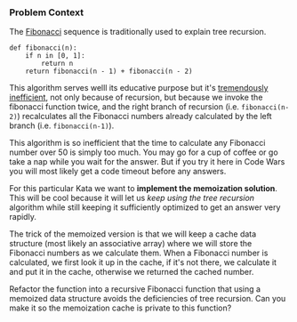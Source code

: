 <h3 id="problem-context">Problem Context</h3>
<p>The <a href="http://en.wikipedia.org/wiki/Fibonacci_number" data-turbolinks="false" target="_blank">Fibonacci</a> sequence is traditionally used to explain tree recursion.  </p>
<pre style="display: none;"><code class="language-javascript"><span class="cm-keyword">function</span> <span class="cm-def">fibonacci</span>(<span class="cm-def">n</span>) {
    <span class="cm-keyword">if</span>(<span class="cm-variable-2">n</span><span class="cm-operator">==</span><span class="cm-number">0</span> <span class="cm-operator">||</span> <span class="cm-variable-2">n</span> <span class="cm-operator">==</span> <span class="cm-number">1</span>)
        <span class="cm-keyword">return</span> <span class="cm-variable-2">n</span>;
    <span class="cm-keyword">return</span> <span class="cm-variable">fibonacci</span>(<span class="cm-variable-2">n</span><span class="cm-operator">-</span><span class="cm-number">1</span>) <span class="cm-operator">+</span> <span class="cm-variable">fibonacci</span>(<span class="cm-variable-2">n</span><span class="cm-operator">-</span><span class="cm-number">2</span>);
}
</code></pre>
<pre style="display: none;"><code class="language-ruby"><span class="cm-keyword">def</span> <span class="cm-def">fibonacci</span>(<span class="cm-variable">n</span>)
  <span class="cm-keyword">return</span> <span class="cm-variable">n</span> <span class="cm-keyword">if</span> (<span class="cm-number">0</span><span class="cm-operator">..</span><span class="cm-number">1</span>)<span class="cm-operator">.</span><span class="cm-property">include?</span> <span class="cm-variable">n</span>
  <span class="cm-variable">fibonacci</span>(<span class="cm-variable">n</span> <span class="cm-operator">-</span> <span class="cm-number">1</span>) <span class="cm-operator">+</span> <span class="cm-variable">fibonacci</span>(<span class="cm-variable">n</span> <span class="cm-operator">-</span> <span class="cm-number">2</span>)
<span class="cm-keyword">end</span>
</code></pre>
<pre><code class="language-python"><span class="cm-keyword">def</span> <span class="cm-def">fibonacci</span>(<span class="cm-variable">n</span>):
    <span class="cm-keyword">if</span> <span class="cm-variable">n</span> <span class="cm-keyword">in</span> [<span class="cm-number">0</span>, <span class="cm-number">1</span>]:
        <span class="cm-keyword">return</span> <span class="cm-variable">n</span>
    <span class="cm-keyword">return</span> <span class="cm-variable">fibonacci</span>(<span class="cm-variable">n</span> <span class="cm-operator">-</span> <span class="cm-number">1</span>) <span class="cm-operator">+</span> <span class="cm-variable">fibonacci</span>(<span class="cm-variable">n</span> <span class="cm-operator">-</span> <span class="cm-number">2</span>)
</code></pre>
<pre style="display: none;"><code class="language-haskell"><span class="cm-variable">fibonacci</span> <span class="cm-number">0</span> <span class="cm-keyword">=</span> <span class="cm-number">0</span>
<span class="cm-variable">fibonacci</span> <span class="cm-number">1</span> <span class="cm-keyword">=</span> <span class="cm-number">1</span>
<span class="cm-variable">fibonacci</span> <span class="cm-variable">n</span> <span class="cm-keyword">=</span> <span class="cm-variable">fibonacci</span> (<span class="cm-variable">n</span><span class="cm-builtin">-</span><span class="cm-number">1</span>) <span class="cm-builtin">+</span> <span class="cm-variable">fibonacci</span> (<span class="cm-variable">n</span><span class="cm-builtin">-</span><span class="cm-number">2</span>)
</code></pre>
<pre style="display: none;"><code class="language-lambdacalc"><span class="cm-variable-2">fibonacci</span> <span class="cm-text">=</span> <span class="cm-keyword">\</span> <span class="cm-def">n</span> <span class="cm-keyword">.</span> <span class="cm-text">if</span> <span class="cm-bracket">(</span><span class="cm-text">is-zero</span> <span class="cm-text">n</span><span class="cm-bracket">)</span>
                    <span class="cm-number">0</span>
                  <span class="cm-bracket">(</span><span class="cm-text">if</span> <span class="cm-bracket">(</span><span class="cm-text">is-zero</span> <span class="cm-bracket">(</span><span class="cm-text">pred</span> <span class="cm-text">n</span><span class="cm-bracket">)</span><span class="cm-bracket">)</span>
                    <span class="cm-number">1</span>
                  <span class="cm-comment"># else</span>
                    <span class="cm-bracket">(</span><span class="cm-text">add</span> <span class="cm-bracket">(</span><span class="cm-text">fibonacci</span> <span class="cm-bracket">(</span><span class="cm-text">pred</span> <span class="cm-text">n</span><span class="cm-bracket">)</span><span class="cm-bracket">)</span> <span class="cm-bracket">(</span><span class="cm-text">fibonacci</span> <span class="cm-bracket">(</span><span class="cm-text">pred</span> <span class="cm-bracket">(</span><span class="cm-text">pred</span> <span class="cm-text">n</span><span class="cm-bracket">)</span><span class="cm-bracket">)</span><span class="cm-bracket">)</span>
                  <span class="cm-bracket">)</span><span class="cm-bracket">)</span>
</code></pre>
<pre style="display: none;"><code class="language-scala"><span class="cm-keyword">def</span> <span class="cm-def">fibonacci</span>(<span class="cm-variable">n</span>: <span class="cm-type">Int</span>): <span class="cm-type">Int</span> <span class="cm-operator">=</span> <span class="cm-variable">n</span> <span class="cm-keyword">match</span> {
   <span class="cm-keyword">case</span> <span class="cm-number">0</span> <span class="cm-operator">|</span> <span class="cm-number">1</span> <span class="cm-operator">=&gt;</span> <span class="cm-variable">n</span>
   <span class="cm-keyword">case</span> <span class="cm-keyword">_</span> <span class="cm-operator">=&gt;</span> <span class="cm-variable">fibonacci</span>(<span class="cm-variable">n</span> <span class="cm-operator">-</span> <span class="cm-number">1</span>) <span class="cm-operator">+</span> <span class="cm-variable">fibonacci</span>(<span class="cm-variable">n</span> <span class="cm-operator">-</span> <span class="cm-number">2</span>)
}
</code></pre>
<p>This algorithm serves welll its educative purpose but it's <a href="https://mitpress.mit.edu/sites/default/files/sicp/full-text/book/book-Z-H-11.html#%_sec_1.2.2" data-turbolinks="false" target="_blank">tremendously inefficient</a>, not only because of recursion, but because we invoke the fibonacci function twice, and the right branch of recursion (i.e. <code>fibonacci(n-2)</code>) recalculates all the Fibonacci numbers already calculated by the left branch (i.e. <code>fibonacci(n-1)</code>).</p>
<p>This algorithm is so inefficient that the time to calculate any Fibonacci number over 50 is simply too much. You may go for a cup of coffee or go take a nap while you wait for the answer. But if you try it here in Code Wars you will most likely get a code timeout before any answers.</p>
<p>For this particular Kata we want to <strong>implement the memoization solution</strong>. This will be cool because it will let us <em>keep using the tree recursion</em> algorithm while still keeping it sufficiently optimized to get an answer very rapidly.</p>
<p>The trick of the memoized version is that we will keep a cache data structure (most likely an associative array) where we will store the Fibonacci numbers as we calculate them. When a Fibonacci number is calculated, we first look it up in the cache, if it's not there, we calculate it and put it in the cache, otherwise we returned the cached number.</p>
<p>Refactor the function into a recursive Fibonacci function that using a memoized data structure avoids the deficiencies of tree recursion. Can you make it so the memoization cache is private to this function?</p>
